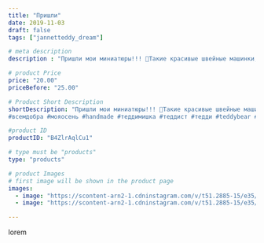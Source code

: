 ```yaml
---
title: "Пришли"
date: 2019-11-03
draft: false
tags: ["jannetteddy_dream"]

# meta description
description : "Пришли мои миниатюры!!! 🧡Такие красивые швейные машинки, прекрасно закончат композицию!!!🥰 И качество отличное!💕 Так приятно получать такие посылки!🧡 Теперь мож"

# product Price
price: "20.00"
priceBefore: "25.00"

# Product Short Description
shortDescription: "Пришли мои миниатюры!!! 🧡Такие красивые швейные машинки, прекрасно закончат композицию!!!🥰 И качество отличное!💕 Так приятно получать такие посылки!🧡 Теперь можно собирать 🧳  #всемдобра #творческийпроцесс #тедди #мишкитедди #теддист #рабочийпроцесс #панда #теддипанда #teddybear #teddybearday #мояосень #тедди #мишкитедди #теддимишки #мишкатедди
#всемдобра #мояосень #handmade #теддимишка #теддист #тедди #teddybear #teddy #artistteddybear #мишкитедди #мишкатедди #друзьятедди #teddybear🐻 #teddy🐻 #teddy_bear #teddybearlove #artistteddybear #artistteddy #своимируками #ручнаяработа"

#product ID
productID: "B4ZlrAqlCu1"

# type must be "products"
type: "products"

# product Images
# first image will be shown in the product page
images:
  - image: "https://scontent-arn2-1.cdninstagram.com/v/t51.2885-15/e35/s1080x1080/71781825_517780998802749_3692799848413189480_n.jpg?_nc_ht=scontent-arn2-1.cdninstagram.com&_nc_cat=109&_nc_ohc=O3ggRrPvvs0AX-LoXPz&tp=1&oh=8e160d02cad4be4567828d95a00bf017&oe=605BB766&ig_cache_key=MjE2ODkzMDM3NjMwMjg3NDgwNg%3D%3D.2"
  - image: "https://scontent-arn2-1.cdninstagram.com/v/t51.2885-15/e35/s1080x1080/75379818_915340538837653_4179501406196569469_n.jpg?_nc_ht=scontent-arn2-1.cdninstagram.com&_nc_cat=101&_nc_ohc=X_g_LzndqcgAX-oYInc&tp=1&oh=981be9c7fe487414cba48c3dcec3da10&oe=605D2BAF&ig_cache_key=MjE2ODkzMDM3NjI4NjAyMTcyNg%3D%3D.2"

---
```

lorem
